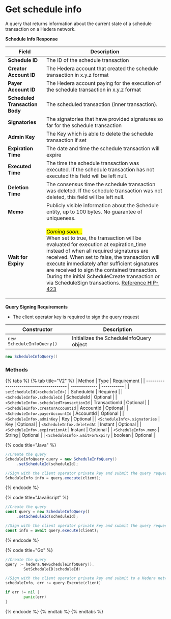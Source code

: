 # Get schedule info

A query that returns information about the current state of a schedule transaction on a Hedera network.

**Schedule Info Response**

| Field                          | Description                                                                                                                                                                                                                                                                                                                                                                                                                                                                                                                                                                   |
| ------------------------------ | ----------------------------------------------------------------------------------------------------------------------------------------------------------------------------------------------------------------------------------------------------------------------------------------------------------------------------------------------------------------------------------------------------------------------------------------------------------------------------------------------------------------------------------------------------------------------------- |
| **Schedule ID**                | The ID of the schedule transaction                                                                                                                                                                                                                                                                                                                                                                                                                                                                                                                                            |
| **Creator Account ID**         | The Hedera account that created the schedule transaction in x.y.z format                                                                                                                                                                                                                                                                                                                                                                                                                                                                                                      |
| **Payer Account ID**           | The Hedera account paying for the execution of the schedule transaction in x.y.z format                                                                                                                                                                                                                                                                                                                                                                                                                                                                                       |
| **Scheduled Transaction Body** | The scheduled transaction (inner transaction).                                                                                                                                                                                                                                                                                                                                                                                                                                                                                                                                |
| **Signatories**                | The signatories that have provided signatures so far for the schedule transaction                                                                                                                                                                                                                                                                                                                                                                                                                                                                                             |
| **Admin Key**                  | The Key which is able to delete the schedule transaction if set                                                                                                                                                                                                                                                                                                                                                                                                                                                                                                               |
| **Expiration Time**            | The date and time the schedule transaction will expire                                                                                                                                                                                                                                                                                                                                                                                                                                                                                                                        |
| **Executed Time**              | The time the schedule transaction was executed. If the schedule transaction has not executed this field will be left null.                                                                                                                                                                                                                                                                                                                                                                                                                                                    |
| **Deletion Time**              | The consensus time the schedule transaction was deleted. If the schedule transaction was not deleted, this field will be left null.                                                                                                                                                                                                                                                                                                                                                                                                                                           |
| **Memo**                       | Publicly visible information about the Schedule entity, up to 100 bytes. No guarantee of uniqueness.                                                                                                                                                                                                                                                                                                                                                                                                                                                                          |
| **Wait for Expiry**            | <p><em><mark style="background-color:yellow;">Coming soon...</mark></em><br><em><mark style="background-color:yellow;"></mark></em>When set to true, the transaction will be evaluated for execution at expiration_time instead of when all required signatures are received. When set to false, the transaction will execute immediately after sufficient signatures are received to sign the contained transaction. During the initial ScheduleCreate transaction or via ScheduleSign transactions. <a href="https://hips.hedera.com/hip/hip-423">Reference HIP-423</a></p> |

**Query Signing Requirements**

* The client operator key is required to sign the query request

| Constructor               | Description                              |
| ------------------------- | ---------------------------------------- |
| `new ScheduleInfoQuery()` | Initializes the ScheduleInfoQuery object |

```java
new ScheduleInfoQuery()
```

### Methods

{% tabs %}
{% tab title="V2" %}
| Method                                  | Type          | Requirement |
| --------------------------------------- | ------------- | ----------- |
| `setScheduleId(<scheduleId>)`           | ScheduleId    | Required    |
| `<ScheduleInfo>.scheduleId`             | ScheduleId    | Optional    |
| `<ScheduleInfo>.scheduledTransactionId` | TransactionId | Optional    |
| `<ScheduleInfo>.creatorAccountId`       | AccountId     | Optional    |
| `<ScheduleInfo>.payerAccountId`         | AccountId     | Optional    |
| `<ScheduleInfo>.adminKey`               | Key           | Optional    |
| `<ScheduleInfo>.signatories`            | Key           | Optional    |
| `<ScheduleInfo>.deletedAt`              | Instant       | Optional    |
| `<ScheduleInfo>.expirationAt`           | Instant       | Optional    |
| `<ScheduleInfo>.memo`                   | String        | Optional    |
| `<ScheduleInfo>.waitForExpiry`          | boolean       | Optional    |

{% code title="Java" %}
```java
//Create the query
ScheduleInfoQuery query = new ScheduleInfoQuery()
     .setScheduleId(scheduleId);

//Sign with the client operator private key and submit the query request to a node in a Hedera network
ScheduleInfo info = query.execute(client);
```
{% endcode %}

{% code title="JavaScript" %}
```javascript
//Create the query
const query = new ScheduleInfoQuery()
     .setScheduleId(scheduleId);

//Sign with the client operator private key and submit the query request to a node in a Hedera network
const info = await query.execute(client);
```
{% endcode %}

{% code title="Go" %}
```go
//Create the query
query := hedera.NewScheduleInfoQuery().
		SetScheduleID(scheduleId)

//Sign with the client operator private key and submit to a Hedera network
scheduleInfo, err := query.Execute(client)

if err != nil {
		panic(err)
}
```
{% endcode %}
{% endtab %}
{% endtabs %}
